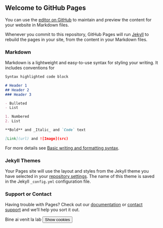 ## Welcome to GitHub Pages

You can use the [editor on GitHub](https://github.com/brzTudor/newSite/edit/gh-pages/index.md) to maintain and preview the content for your website in Markdown files.

Whenever you commit to this repository, GitHub Pages will run [Jekyll](https://jekyllrb.com/) to rebuild the pages in your site, from the content in your Markdown files.

### Markdown

Markdown is a lightweight and easy-to-use syntax for styling your writing. It includes conventions for

```markdown
Syntax highlighted code block

# Header 1
## Header 2
### Header 3

- Bulleted
- List

1. Numbered
2. List

**Bold** and _Italic_ and `Code` text

[Link](url) and ![Image](src)
```

For more details see [Basic writing and formatting syntax](https://docs.github.com/en/github/writing-on-github/getting-started-with-writing-and-formatting-on-github/basic-writing-and-formatting-syntax).

### Jekyll Themes

Your Pages site will use the layout and styles from the Jekyll theme you have selected in your [repository settings](https://github.com/brzTudor/newSite/settings/pages). The name of this theme is saved in the Jekyll `_config.yml` configuration file.

### Support or Contact

Having trouble with Pages? Check out our [documentation](https://docs.github.com/categories/github-pages-basics/) or [contact support](https://support.github.com/contact) and we’ll help you sort it out.


<body> 
  Bine ai venit la lab <button onclick="alertCookie()">Show cookies</button> 
  
</body>

<script>
  document.cookie = "session=test GDPR"; document.cookie = "favorite_task=collect Data"; function alertCookie() { alert(document.cookie); } 
  document.cookie = "name=oeschger; SameSite=None; Secure";
document.cookie = "favorite_food=tripe; SameSite=None; Secure";

function showCookies() {
  const output = document.getElementById('cookies')
  output.textContent = '> ' + document.cookie
}

function clearOutputCookies() {
  const output = document.getElementById('cookies')
  output.textContent = ''
}
</script>

